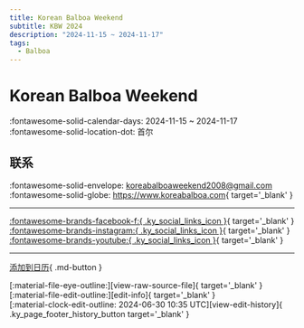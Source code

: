 ```yaml
---
title: Korean Balboa Weekend
subtitle: KBW 2024
description: "2024-11-15 ~ 2024-11-17"
tags:
  - Balboa
---
```


# Korean Balboa Weekend 

:fontawesome-solid-calendar-days: 2024-11-15 ~ 2024-11-17  
:fontawesome-solid-location-dot: 首尔  

## 联系

:fontawesome-solid-envelope: <koreabalboaweekend2008@gmail.com>  
:fontawesome-solid-globe: <https://www.koreabalboa.com>{ target='_blank' }  

---

 [:fontawesome-brands-facebook-f:{ .ky_social_links_icon }](https://www.facebook.com/KoreaBalboaWeekend){ target='_blank' } [:fontawesome-brands-instagram:{ .ky_social_links_icon }](https://instagram.com/balboa_seoul){ target='_blank' } [:fontawesome-brands-youtube:{ .ky_social_links_icon }](https://youtube.com/TheBalboaKorea){ target='_blank' }

---

[添加到日历](https://swing.news/ics/zh-Hans/2024/ko_KR/korean-balboa-weekend-2024.ics){ .md-button }

<div class="ky_page_footer" markdown>
<div class="ky_page_footer_trailing" markdown="span">
[:material-file-eye-outline:][view-raw-source-file]{ target='_blank' }
[:material-file-edit-outline:][edit-info]{ target='_blank' }
</div>
<div class="ky_page_footer_leading" markdown="span">
[:material-clock-edit-outline: 2024-06-30 10:35 UTC][view-edit-history]{ .ky_page_footer_history_button target='_blank' }
</div>
</div>

[view-raw-source-file]: https://github.com/swingdance/events/blob/main/2024/ko_KR/korean-balboa-weekend-2024.json "查看原始源文件"
[edit-info]: https://github.com/swingdance/events/issues/new?assignees=&labels=update+event&projects=&template=03-update_entity.yml&title=%5B2024%2Fko_KR%5D%20Update%20Event%3A%20Korean%20Balboa%20Weekend&region=ko_KR&year=2024&id=korean-balboa-weekend-2024&name=Korean%20Balboa%20Weekend&org_id= "编辑信息"

[view-edit-history]: https://github.com/swingdance/events/commits/main/2024/ko_KR/korean-balboa-weekend-2024.json "查看编辑历史"
